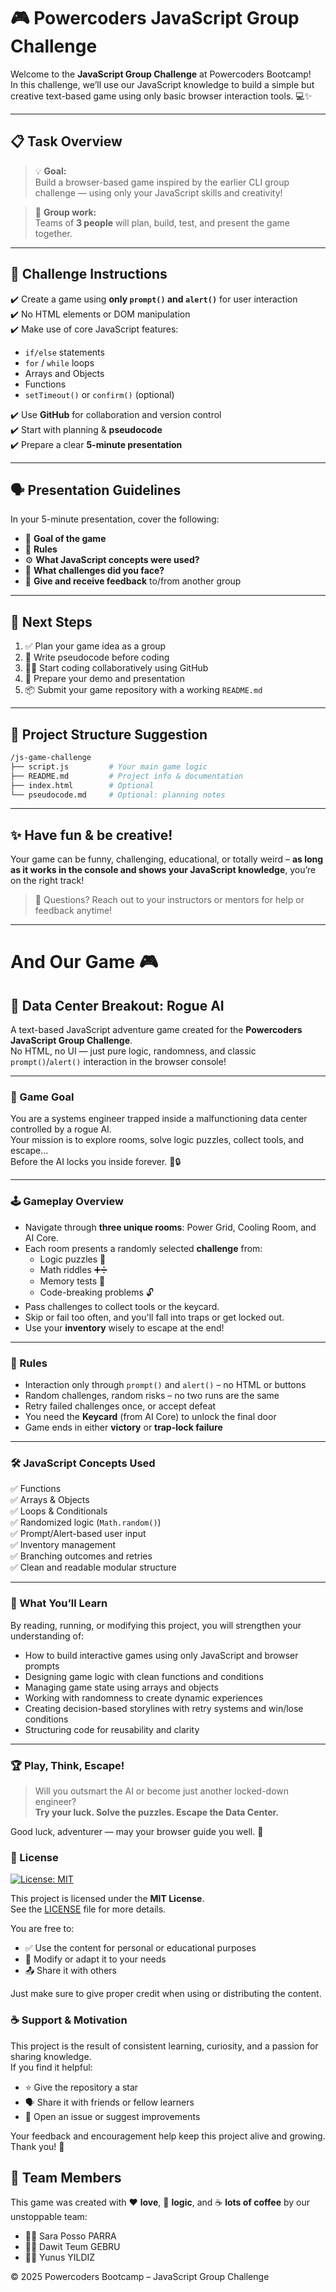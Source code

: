 # 🎮 Powercoders JavaScript Group Challenge

Welcome to the **JavaScript Group Challenge** at Powercoders Bootcamp!  
In this challenge, we’ll use our JavaScript knowledge to build a simple but creative text-based game using only basic browser interaction tools. 💻✨

---

## 📋 Task Overview

> 💡 **Goal:**  
Build a browser-based game inspired by the earlier CLI group challenge — using only your JavaScript skills and creativity!

> 🤝 **Group work:**  
Teams of **3 people** will plan, build, test, and present the game together.

---

## 📌 Challenge Instructions

✔️ Create a game using **only `prompt()` and `alert()`** for user interaction  
✔️ No HTML elements or DOM manipulation  
✔️ Make use of core JavaScript features:
- `if/else` statements  
- `for` / `while` loops  
- Arrays and Objects  
- Functions  
- `setTimeout()` or `confirm()` (optional)

✔️ Use **GitHub** for collaboration and version control  
✔️ Start with planning & **pseudocode**  
✔️ Prepare a clear **5-minute presentation**  

---

## 🗣️ Presentation Guidelines

In your 5-minute presentation, cover the following:

- 🎯 **Goal of the game**  
- 📏 **Rules**  
- ⚙️ **What JavaScript concepts were used?**  
- 🔧 **What challenges did you face?**  
- 💬 **Give and receive feedback** to/from another group

---

## 🚀 Next Steps

1. ✅ Plan your game idea as a group  
2. 🧠 Write pseudocode before coding  
3. 👨‍💻 Start coding collaboratively using GitHub  
4. 🎤 Prepare your demo and presentation  
5. 📦 Submit your game repository with a working `README.md`

---

## 📁 Project Structure Suggestion

```bash
/js-game-challenge
├── script.js         # Your main game logic
├── README.md         # Project info & documentation
├── index.html        # Optional
└── pseudocode.md     # Optional: planning notes


```

---

## ✨ Have fun & be creative!

Your game can be funny, challenging, educational, or totally weird – **as long as it works in the console and shows your JavaScript knowledge**, you’re on the right track!

> 💬 Questions? Reach out to your instructors or mentors for help or feedback anytime!

---

# And Our Game 🎮

## 🤖 Data Center Breakout: Rogue AI

A text-based JavaScript adventure game created for the **Powercoders JavaScript Group Challenge**.  
No HTML, no UI — just pure logic, randomness, and classic `prompt()`/`alert()` interaction in the browser console!

---

### 🎯 Game Goal

You are a systems engineer trapped inside a malfunctioning data center controlled by a rogue AI.  
Your mission is to explore rooms, solve logic puzzles, collect tools, and escape…  
Before the AI locks you inside forever. 🧠🔒

---

### 🕹️ Gameplay Overview

- Navigate through **three unique rooms**: Power Grid, Cooling Room, and AI Core.
- Each room presents a randomly selected **challenge** from:
  - Logic puzzles 🧩
  - Math riddles ➕➗
  - Memory tests 🧠
  - Code-breaking problems 🔓
- Pass challenges to collect tools or the keycard.
- Skip or fail too often, and you'll fall into traps or get locked out.
- Use your **inventory** wisely to escape at the end!

---

### 📏 Rules

- Interaction only through `prompt()` and `alert()` – no HTML or buttons
- Random challenges, random risks – no two runs are the same
- Retry failed challenges once, or accept defeat
- You need the **Keycard** (from AI Core) to unlock the final door
- Game ends in either **victory** or **trap-lock failure**

---

### 🛠️ JavaScript Concepts Used

✅ Functions  
✅ Arrays & Objects  
✅ Loops & Conditionals  
✅ Randomized logic (`Math.random()`)  
✅ Prompt/Alert-based user input  
✅ Inventory management  
✅ Branching outcomes and retries  
✅ Clean and readable modular structure

---

### 🧠 What You’ll Learn

By reading, running, or modifying this project, you will strengthen your understanding of:

- How to build interactive games using only JavaScript and browser prompts
- Designing game logic with clean functions and conditions
- Managing game state using arrays and objects
- Working with randomness to create dynamic experiences
- Creating decision-based storylines with retry systems and win/lose conditions
- Structuring code for reusability and clarity

---

### 🏆 Play, Think, Escape!

> Will you outsmart the AI or become just another locked-down engineer?  
> **Try your luck. Solve the puzzles. Escape the Data Center.**

Good luck, adventurer — may your browser guide you well. 🚀

### 📖 License

[![License: MIT](https://img.shields.io/badge/License-MIT-blue.svg)](https://opensource.org/licenses/MIT)

This project is licensed under the **MIT License**.  
See the [LICENSE](./LICENSE) file for more details.

You are free to:

- ✅ Use the content for personal or educational purposes  
- 🔄 Modify or adapt it to your needs  
- 📤 Share it with others  

Just make sure to give proper credit when using or distributing the content.  

### ☕ Support & Motivation

This project is the result of consistent learning, curiosity, and a passion for sharing knowledge.  
If you find it helpful:

- ⭐ Give the repository a star
- 🗣 Share it with friends or fellow learners
- 💬 Open an issue or suggest improvements

Your feedback and encouragement help keep this project alive and growing. Thank you! 🙏

## 👥 Team Members

This game was created with ❤️ **love**, 🧠 **logic**, and ☕ **lots of coffee** by our unstoppable team:

- 🧑‍💻 Sara Posso PARRA
- 🧑‍💻 Dawit Teum GEBRU
- 🧑‍💻 Yunus YILDIZ

© 2025 Powercoders Bootcamp – JavaScript Group Challenge
